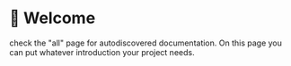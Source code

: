 # 👋 Welcome

check the "all" page for autodiscovered documentation. On this page you can put whatever introduction your project needs.
